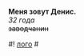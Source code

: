 **Меня зовут Денис.**  
*32 года*  
~~заводчанин~~  
  
#! [лого](GitHub-Pages/b2637f37329b45448ec8e664defef702.png) #

